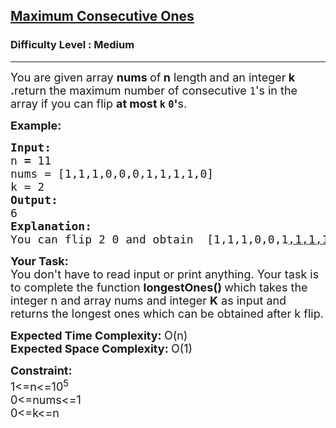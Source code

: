 <h2><a href="https://practice.geeksforgeeks.org/problems/maximum-consecutive-ones/1?utm_source=youtube&utm_medium=collab_striver_ytdescription&utm_campaign=maximum-consecutive-ones">Maximum Consecutive Ones</a></h2><h3>Difficulty Level : Medium</h3><hr><div class="problems_problem_content__Xm_eO"><p><span style="font-size:18px">You are given array <strong>nums&nbsp;</strong>of<strong> </strong><strong>n</strong> length<strong>&nbsp;</strong>and an integer<strong> k .</strong>return&nbsp;the maximum number of consecutive&nbsp;<code>1</code>'s in the array if you can flip <strong>at most&nbsp;<code>k</code>&nbsp;<code>0</code>'</strong>s.</span></p>

<p><span style="font-size:18px"><strong>Example:</strong></span></p>

<pre><span style="font-size:18px"><strong>Input:
</strong>n<strong> = </strong>11
nums = [1,1,1,0,0,0,1,1,1,1,0]
k = 2
<strong>Output:</strong>
6
<strong>Explanation:</strong><strong>
</strong>You can flip 2 0 and obtain  [1,1,1,0,0,1<u>,1,1,1,1,1</u>]</span></pre>

<p><strong><span style="font-size:18px">Your Task:</span></strong><br>
<span style="font-size:18px">You don't have to read input or print anything. Your task is to complete the function&nbsp;<strong>longestOnes()&nbsp;</strong>which takes the integer n and array nums and integer&nbsp;<strong>K</strong>&nbsp;as input and returns the longest ones which can be obtained after k flip.</span></p>

<p><strong><span style="font-size:18px">Expected Time Complexity: </span></strong><span style="font-size:18px">O(n)<br>
<strong>Expected Space Complexity: </strong>O(1)</span></p>

<p><strong><span style="font-size:18px">Constraint:</span></strong><br>
<span style="font-size:18px">1&lt;=n&lt;=10<sup>5</sup><br>
0&lt;=nums&lt;=1<br>
0&lt;=k&lt;=n</span></p>
</div>